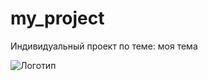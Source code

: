 # my_project
 Индивидуальный проект по теме:  моя тема


![Логотип](https://octodex.github.com/images/orderedlistocat.png "Логотип GitHub")